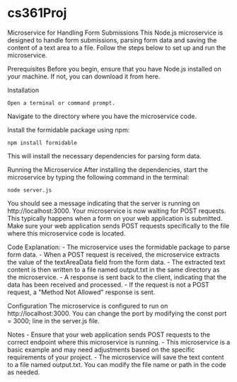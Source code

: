 # cs361Proj

Microservice for Handling Form Submissions
This Node.js microservice is designed to handle form submissions, parsing form data and saving the content of a text area to a file. Follow the steps below to set up and run the microservice.

Prerequisites
Before you begin, ensure that you have Node.js installed on your machine. If not, you can download it from here.

Installation
    
    Open a terminal or command prompt.

Navigate to the directory where you have the microservice code.

Install the formidable package using npm:

    npm install formidable
    
This will install the necessary dependencies for parsing form data.

Running the Microservice
After installing the dependencies, start the microservice by typing the following command in the terminal:
    
    node server.js
    
You should see a message indicating that the server is running on http://localhost:3000.
Your microservice is now waiting for POST requests. This typically happens when a form on your web application is submitted. Make sure your web application sends POST requests specifically to the file where this microservice code is located.

Code Explanation:
    - The microservice uses the formidable package to parse form data.
    - When a POST request is received, the microservice extracts the value of the textAreaData field from the form data.
    - The extracted text content is then written to a file named output.txt in the same directory as the microservice.
    - A response is sent back to the client, indicating that the data has been received and processed.
    - If the request is not a POST request, a "Method Not Allowed" response is sent.

Configuration
    The microservice is configured to run on http://localhost:3000. You can change the port by modifying the const port = 3000; line in the server.js file.

Notes
    - Ensure that your web application sends POST requests to the correct endpoint where this microservice is running.
    - This microservice is a basic example and may need adjustments based on the specific requirements of your project.
    - The microservice will save the text content to a file named output.txt. You can modify the file name or path in the code as needed.
